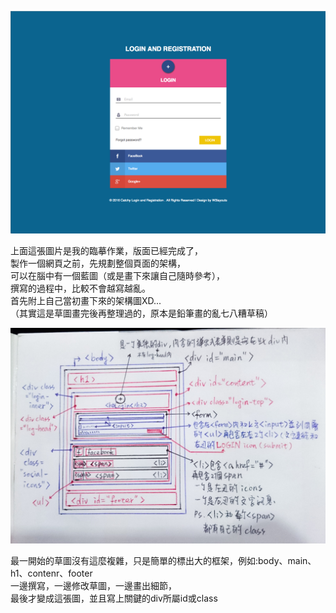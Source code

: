 ![00-01](https://github.com/lilithchen/lilithchen/blob/master/html/img/index.png)

上面這張圖片是我的臨摹作業，版面已經完成了，  
製作一個網頁之前，先規劃整個頁面的架構，  
可以在腦中有一個藍圖（或是畫下來讓自己隨時參考），  
撰寫的過程中，比較不會越寫越亂。  
首先附上自己當初畫下來的架構圖XD...  
（其實這是草圖畫完後再整理過的，原本是鉛筆畫的亂七八糟草稿）  

![00-02](https://github.com/lilithchen/lilithchen/blob/master/html/img/02.jpg)

最一開始的草圖沒有這麼複雜，只是簡單的標出大的框架，例如:body、main、h1、contenr、footer  
一邊撰寫，一邊修改草圖，一邊畫出細節，  
最後才變成這張圖，並且寫上關鍵的div所屬id或class  
